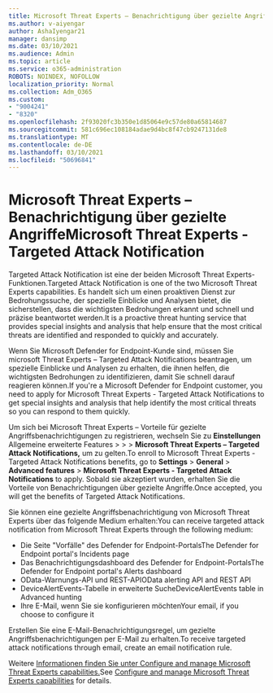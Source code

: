 ```yaml
---
title: Microsoft Threat Experts – Benachrichtigung über gezielte Angriffe
ms.author: v-aiyengar
author: AshaIyengar21
manager: dansimp
ms.date: 03/10/2021
ms.audience: Admin
ms.topic: article
ms.service: o365-administration
ROBOTS: NOINDEX, NOFOLLOW
localization_priority: Normal
ms.collection: Adm_O365
ms.custom:
- "9004241"
- "8320"
ms.openlocfilehash: 2f93020fc3b350e1d85064e9c57de80a65814687
ms.sourcegitcommit: 581c696ec108184adae9d4bc8f47cb9247131de8
ms.translationtype: MT
ms.contentlocale: de-DE
ms.lasthandoff: 03/10/2021
ms.locfileid: "50696841"
---
```

# <a name="microsoft-threat-experts---targeted-attack-notification"></a><span data-ttu-id="7328a-102">Microsoft Threat Experts – Benachrichtigung über gezielte Angriffe</span><span class="sxs-lookup"><span data-stu-id="7328a-102">Microsoft Threat Experts - Targeted Attack Notification</span></span>

<span data-ttu-id="7328a-103">Targeted Attack Notification ist eine der beiden Microsoft Threat Experts-Funktionen.</span><span class="sxs-lookup"><span data-stu-id="7328a-103">Targeted Attack Notification is one of the two Microsoft Threat Experts capabilities.</span></span> <span data-ttu-id="7328a-104">Es handelt sich um einen proaktiven Dienst zur Bedrohungssuche, der spezielle Einblicke und Analysen bietet, die sicherstellen, dass die wichtigsten Bedrohungen erkannt und schnell und präzise beantwortet werden.</span><span class="sxs-lookup"><span data-stu-id="7328a-104">It is a proactive threat hunting service that provides special insights and analysis that help ensure that the most critical threats are identified and responded to quickly and accurately.</span></span>

<span data-ttu-id="7328a-105">Wenn Sie Microsoft Defender for Endpoint-Kunde sind, müssen Sie microsoft Threat Experts – Targeted Attack Notifications beantragen, um spezielle Einblicke und Analysen zu erhalten, die ihnen helfen, die wichtigsten Bedrohungen zu identifizieren, damit Sie schnell darauf reagieren können.</span><span class="sxs-lookup"><span data-stu-id="7328a-105">If you're a Microsoft Defender for Endpoint customer, you need to apply for Microsoft Threat Experts - Targeted Attack Notifications to get special insights and analysis that help identify the most critical threats so you can respond to them quickly.</span></span>

<span data-ttu-id="7328a-106">Um sich bei Microsoft Threat Experts – Vorteile für gezielte Angriffsbenachrichtigungen zu registrieren, wechseln Sie zu **Einstellungen** Allgemeine erweiterte Features  >    >    >  **Microsoft Threat Experts – Targeted Attack Notifications,** um zu gelten.</span><span class="sxs-lookup"><span data-stu-id="7328a-106">To enroll to Microsoft Threat Experts - Targeted Attack Notifications benefits, go to **Settings** > **General** > **Advanced features** > **Microsoft Threat Experts - Targeted Attack Notifications** to apply.</span></span> <span data-ttu-id="7328a-107">Sobald sie akzeptiert wurden, erhalten Sie die Vorteile von Benachrichtigungen über gezielte Angriffe.</span><span class="sxs-lookup"><span data-stu-id="7328a-107">Once accepted, you will get the benefits of Targeted Attack Notifications.</span></span>

<span data-ttu-id="7328a-108">Sie können eine gezielte Angriffsbenachrichtigung von Microsoft Threat Experts über das folgende Medium erhalten:</span><span class="sxs-lookup"><span data-stu-id="7328a-108">You can receive targeted attack notification from Microsoft Threat Experts through the following medium:</span></span>

- <span data-ttu-id="7328a-109">Die Seite "Vorfälle" des Defender for Endpoint-Portals</span><span class="sxs-lookup"><span data-stu-id="7328a-109">The Defender for Endpoint portal's Incidents page</span></span>
- <span data-ttu-id="7328a-110">Das Benachrichtigungsdashboard des Defender for Endpoint-Portals</span><span class="sxs-lookup"><span data-stu-id="7328a-110">The Defender for Endpoint portal's Alerts dashboard</span></span>
- <span data-ttu-id="7328a-111">OData-Warnungs-API und REST-API</span><span class="sxs-lookup"><span data-stu-id="7328a-111">OData alerting API and REST API</span></span>
- <span data-ttu-id="7328a-112">DeviceAlertEvents-Tabelle in erweiterte Suche</span><span class="sxs-lookup"><span data-stu-id="7328a-112">DeviceAlertEvents table in Advanced hunting</span></span>
- <span data-ttu-id="7328a-113">Ihre E-Mail, wenn Sie sie konfigurieren möchten</span><span class="sxs-lookup"><span data-stu-id="7328a-113">Your email, if you choose to configure it</span></span>

<span data-ttu-id="7328a-114">Erstellen Sie eine E-Mail-Benachrichtigungsregel, um gezielte Angriffsbenachrichtigungen per E-Mail zu erhalten.</span><span class="sxs-lookup"><span data-stu-id="7328a-114">To receive targeted attack notifications through email, create an email notification rule.</span></span> 

<span data-ttu-id="7328a-115">Weitere [Informationen finden Sie unter Configure and manage Microsoft Threat Experts capabilities.](https://docs.microsoft.com/windows/security/threat-protection/microsoft-defender-atp/configure-microsoft-threat-experts)</span><span class="sxs-lookup"><span data-stu-id="7328a-115">See [Configure and manage Microsoft Threat Experts capabilities](https://docs.microsoft.com/windows/security/threat-protection/microsoft-defender-atp/configure-microsoft-threat-experts) for details.</span></span>

